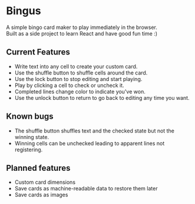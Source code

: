 # Bingus

A simple bingo card maker to play immediately in the browser.  
Built as a side project to learn React and have good fun time :)

## Current Features
- Write text into any cell to create your custom card.  
- Use the shuffle button to shuffle cells around the card.  
- Use the lock button to stop editing and start playing.
- Play by clicking a cell to check or uncheck it.
- Completed lines change color to indicate you've won.
- Use the unlock button to return to go back to editing any time you want.

## Known bugs
- The shuffle button shuffles text and the checked state but not the winning state.
- Winning cells can be unchecked leading to apparent lines not registering.

## Planned features
- Custom card dimensions
- Save cards as machine-readable data to restore them later
- Save cards as images
